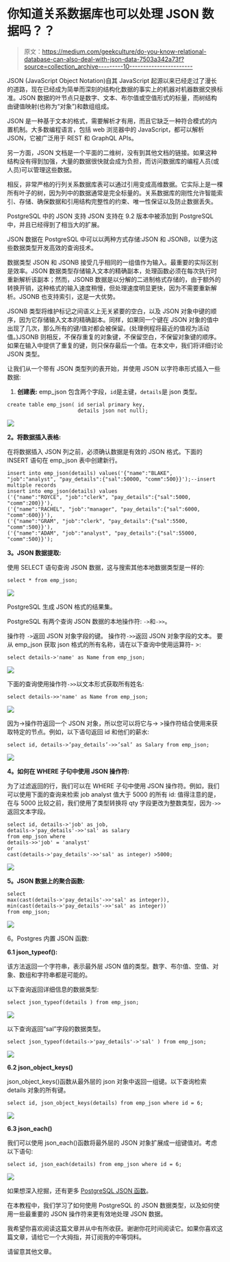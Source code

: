 # 你知道关系数据库也可以处理 JSON 数据吗？？

> 原文：<https://medium.com/geekculture/do-you-know-relational-database-can-also-deal-with-json-data-7503a342a73f?source=collection_archive---------10----------------------->

JSON (JavaScript Object Notation)自其 JavaScript 起源以来已经走过了漫长的道路，现在已经成为简单而深刻的结构化数据的事实上的机器对机器数据交换标准。JSON 数据的叶节点只是数字、文本、布尔值或空值形式的标量，而树结构由键值映射(也称为“对象”)和数组组成。

JSON 是一种基于文本的格式，需要解析才有用，而且它缺乏一种符合模式的内置机制。大多数编程语言，包括 web 浏览器中的 JavaScript，都可以解析 JSON，它被广泛用于 REST 和 GraphQL APIs。

另一方面，JSON 文档是一个平面的二维树，没有到其他文档的链接。如果这种结构没有得到加强，大量的数据很快就会成为负担，而访问数据库的编程人员(或人员)可以管理这些数据。

相反，非常严格的行列关系数据库表可以通过引用变成高维数据。它实际上是一棵所有叶子的树，因为列中的数据通常是完全标量的。关系数据库的刚性允许智能索引、存储、确保数据和引用结构完整性的约束、唯一性保证以及防止数据丢失。

PostgreSQL 中的 JSON 支持
JSON 支持在 9.2 版本中被添加到 PostgreSQL 中，并且已经得到了相当大的扩展。

JSON 数据在 PostgreSQL 中可以以两种方式存储:JSON 和 JSONB，以便为这些数据类型开发高效的查询技术。

数据类型 JSON 和 JSONB 接受几乎相同的一组值作为输入。最重要的实际区别是效率。JSON 数据类型存储输入文本的精确副本，处理函数必须在每次执行时重新解析该副本；然而，JSONB 数据是以分解的二进制格式存储的，由于额外的转换开销，这种格式的输入速度稍慢，但处理速度明显更快，因为不需要重新解析。JSONB 也支持索引，这是一大优势。

JSONB 类型将维护标记之间语义上无关紧要的空白，以及 JSON 对象中键的顺序，因为它存储输入文本的精确副本。同样，如果同一个键在 JSON 对象的值中出现了几次，那么所有的键/值对都会被保留。(处理例程将最近的值视为活动值。)JSONB 则相反，不保存重复的对象键，不保留空白，不保留对象键的顺序。如果在输入中提供了重复的键，则只保存最后一个值。在本文中，我们将详细讨论 JSON 类型。

让我们从一个带有 JSON 类型列的表开始，并使用 JSON 以字符串形式插入一些数据:

1.  **创建表:** emp_json 包含两个字段，`id`是主键，`details`是 json 类型。

```
create table emp_json( id serial primary key,
                       details json not null);
```

![](img/20824b39422c21d3e44b0eb9403241b7.png)

**2。将数据插入表格:**

在将数据插入 JSON 列之前，必须确认数据是有效的 JSON 格式。下面的 INSERT 语句在 emp_json 表中创建新行。

```
insert into emp_json(details) values('{"name":"BLAKE", "job":"analyst", "pay_details":{"sal":50000, "comm":500}}');--insert multiple records
insert into emp_json(details) values
('{"name":"ROYCE", "job":"clerk", "pay_details":{"sal":5000, "comm":200}}'), 
('{"name":"RACHEL", "job":"manager", "pay_details":{"sal":6000, "comm":600}}'),
('{"name":"GRAM", "job":"clerk", "pay_details":{"sal":5500, "comm":500}}'),
('{"name":"ADAM", "job":"analyst", "pay_details":{"sal":55000, "comm":500}}');
```

**3。JSON 数据提取:**

使用 SELECT 语句查询 JSON 数据，这与搜索其他本地数据类型是一样的:

```
select * from emp_json;
```

![](img/1d3a94ee8755e3866a5c42e2a14961d5.png)

PostgreSQL 生成 JSON 格式的结果集。

PostgreSQL 有两个查询 JSON 数据的本地操作符: `->`和`->>`。

操作符 `->`返回 JSON 对象字段的键。
操作符`->>`返回 JSON 对象字段的文本。
要从 emp_json 获取 json 格式的所有名称，请在以下查询中使用运算符- >:

```
select details->'name' as Name from emp_json;
```

![](img/4ae4f155415fdec7293b279da7a5bf64.png)

下面的查询使用操作符`->>`以文本形式获取所有姓名:

```
select details->>'name' as Name from emp_json;
```

![](img/39bb9d7bfb354608afa0a5e76b62d886.png)

因为->操作符返回一个 JSON 对象，所以您可以将它与-> >操作符结合使用来获取特定的节点。例如，以下语句返回 id 和他们的薪水:

```
select id, details->’pay_details’->>’sal’ as Salary from emp_json;
```

![](img/c9d0555f6dae3a7861ed70e358c9c0c9.png)

**4。如何在 WHERE 子句中使用 JSON 操作符:**

为了过滤返回的行，我们可以在 WHERE 子句中使用 JSON 操作符。例如，我们可以使用下面的查询来检索 job analyst 值大于 5000 的所有 id:
值得注意的是，在与 5000 比较之前，我们使用了类型转换将 qty 字段更改为整数类型，因为`->>`返回文本字段。

```
select id, details->'job' as job, 
details->'pay_details'->>'sal' as salary 
from emp_json where 
details->>'job' = 'analyst' 
or
cast(details->'pay_details'->>'sal' as integer) >5000;
```

![](img/f260e1a80d8a0abe3c9e60841c0a84bb.png)

**5。JSON 数据上的聚合函数:**

```
select 
max(cast(details->'pay_details'->>'sal' as integer)),  min(cast(details->'pay_details'->>'sal' as integer))
from emp_json;
```

![](img/1b18fa239b712221c6b62328bad5fb04.png)

6。Postgres 内置 JSON 函数:

**6.1 json_typeof():**

该方法返回一个字符串，表示最外层 JSON 值的类型。数字、布尔值、空值、对象、数组和字符串都是可能的。

以下查询返回详细信息的数据类型:

```
select json_typeof(details ) from emp_json;
```

![](img/0cec6f1a80f0f2d9ea4f98216ef5d3db.png)

以下查询返回“sal”字段的数据类型。

```
select json_typeof(details->'pay_details'->'sal' ) from emp_json;
```

![](img/5a48f6c3b558e8706f80327fca0a0fbe.png)

**6.2 json_object_keys()**

json_object_keys()函数从最外层的 json 对象中返回一组键。以下查询检索 details 对象的所有键。

```
select id, json_object_keys(details) from emp_json where id = 6;
```

![](img/eaded477bda86668958fceb391c04df2.png)

**6.3 json_each()**

我们可以使用 json_each()函数将最外层的 JSON 对象扩展成一组键值对。考虑以下语句:

```
select id, json_each(details) from emp_json where id = 6;
```

![](img/0f81cae26845a96da1de0c117546eb3b.png)

如果想深入挖掘，还有更多 [PostgreSQL JSON 函数](https://www.postgresql.org/docs/current/static/functions-json.html)。

在本教程中，我们学习了如何使用 PostgreSQL 的 JSON 数据类型，以及如何使用一些最重要的 JSON 操作符来更有效地处理 JSON 数据。

我希望你喜欢阅读这篇文章并从中有所收获。谢谢你花时间阅读它。如果你喜欢这篇文章，请给它一个大拇指，并订阅我的中等饲料。

请留意其他文章。